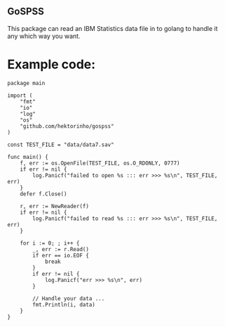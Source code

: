 ## GoSPSS

This package can read an IBM Statistics data file in to golang to handle it any which way you want.

# Example code:
```golang
package main

import (
	"fmt"
	"io"
	"log"
	"os"
	"github.com/hektorinho/gospss"
)

const TEST_FILE = "data/data7.sav"

func main() {
  	f, err := os.OpenFile(TEST_FILE, os.O_RDONLY, 0777)
	if err != nil {
		log.Panicf("failed to open %s ::: err >>> %s\n", TEST_FILE, err)
	}
	defer f.Close()
  
	r, err := NewReader(f)
	if err != nil {
		log.Panicf("failed to read %s ::: err >>> %s\n", TEST_FILE, err)
	}

	for i := 0; ; i++ {
		_, err := r.Read()
		if err == io.EOF {
			break
		}
		if err != nil {
			log.Panicf("err >>> %s\n", err)
		}
		
		// Handle your data ...
		fmt.Println(i, data)
	}
}
 ```
